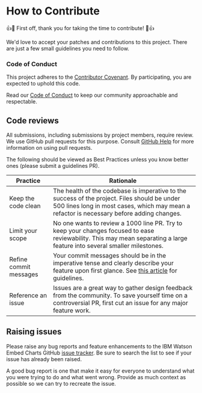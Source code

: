 # How to Contribute

👍🎉 First off, thank you for taking the time to contribute! 🎉👍

We'd love to accept your patches and contributions to this project. There are just a few small guidelines you need to follow.

### Code of Conduct

This project adheres to the [Contributor Covenant](https://www.contributor-covenant.org/). By participating, you are expected to uphold this code.

Read our [Code of Conduct](./CODE_OF_CONDUCT.md) to keep our community approachable and respectable.

## Code reviews

All submissions, including submissions by project members, require review. We
use GitHub pull requests for this purpose. Consult
[GitHub Help](https://help.github.com/articles/about-pull-requests/) for more
information on using pull requests.

The following should be viewed as Best Practices unless you know better ones (please submit a guidelines PR).

| Practice | Rationale |
| -------- | ----------------------------------------- |
| Keep the code clean    | The health of the codebase is imperative to the success of the project. Files should be under 500 lines long in most cases, which may mean a refactor is necessary before adding changes. |
| Limit your scope       | No one wants to review a 1000 line PR. Try to keep your changes focused to ease reviewability. This may mean separating a large feature into several smaller milestones.                  |
| Refine commit messages | Your commit messages should be in the imperative tense and clearly describe your feature upon first glance. See [this article](https://chris.beams.io/posts/git-commit/) for guidelines.  |
| Reference an issue     | Issues are a great way to gather design feedback from the community. To save yourself time on a controversial PR, first cut an issue for any major feature work.                          |

## Raising issues

Please raise any bug reports and feature enhancements to the IBM Watson Embed Charts GitHub [issue tracker](https://github.com/IBM/ibm-watson-embed-charts/issues). Be sure to search the list to see if your issue has already been raised.

A good bug report is one that make it easy for everyone to understand what you were trying to do and what went wrong. Provide as much context as possible so we can try to recreate the issue.